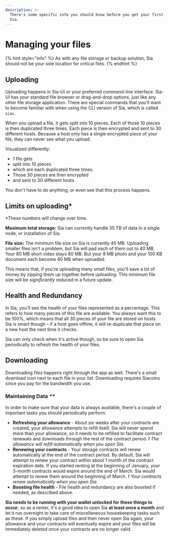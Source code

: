 ```yaml
---
description: >-
  There's some specific info you should know before you get your first file on
  Sia.
---
```


# Managing your files

{% hint style="info" %}
As with any file storage or backup solution, Sia should not be your sole location for critical files.
{% endhint %}

## Uploading

Uploading happens in Sia-UI or your preferred command-line interface. Sia-UI has your standard file browser or drag-and-drop options, just like any other file storage application. There are special commands that you'll want to become familiar with when using the CLI version of Sia, which is called `siac`.

When you upload a file, it gets split into 10 pieces. Each of those 10 pieces is then duplicated three times. Each piece is then encrypted and sent to 30 different hosts. Because a host only has a single encrypted piece of your file, they can never see what you upload.

Visualized differently:

* 1 file gets
* split into 10 pieces
* which are each duplicated three times.
* Those 30 pieces are then encrypted
* and sent to 30 different hosts.

You don't have to do anything, or even see that this process happens.

## Limits on uploading\*

\*These numbers will change over time.

**Maximum total storage:** Sia can currently handle 35 TB of data in a single node, or installation of Sia.

**File size:** The minimum file size on Sia is currently 40 MB. Uploading smaller files isn't a problem, but Sia will pad each of them out to 40 MB. Your 80 MB short video stays 80 MB. But your 8 MB photo and your 100 KB document each become 40 MB when uploaded.

This means that, if you're uploading many small files, you'll save a lot of money by zipping them up together before uploading. This minimum file size will be _significantly_ reduced in a future update.

## Health and Redundancy

In Sia, you'll see the health of your files represented as a percentage. This refers to how many pieces of this file are available. You always want this to be 100%, which means that all 30 pieces of your file are stored on hosts. Sia is smart though – if a host goes offline, it will re-duplicate that piece on a new host the next time it checks.

Sia can only check when it's active though, so be sure to open Sia periodically to refresh the health of your files.

## Downloading

Downloading files happens right through the app as well. There's a small download icon next to each file in your list. Downloading requires Siacoins since you pay for the bandwidth you use.

### Maintaining Data _\*\*_

In order to make sure that your data is always available, there's a couple of important tasks you should periodically perform.

* **Refreshing your allowance** - About six weeks after your contracts are created, your allowance attempts to refill itself. Sia will never spend more than your allowance, so it needs to be refilled to facilitate contract renewals and downloads through the rest of the contract period. _**!** The allowance will refill automatically when you open Sia._
* **Renewing your contracts** - Your storage contracts will renew automatically at the end of the contract period. By default, Sia will attempt to renew your contract within about 1 month of the contract expiration date. If you started renting at the beginning of January, your 3-month contracts would expire around the end of March. Sia would attempt to renew them around the beginning of March. _**!** Your contracts renew automatically when you open Sia._
* **Boosting file health** - File health and redundancy are also boosted if needed, as described above. 

**Sia needs to be running with your wallet unlocked for these things to occur**, so as a renter, it's a good idea to open Sia **at least once a month** and let it run overnight to take care of miscellaneous housekeeping tasks such as these. If you simply upload files and then never open Sia again, your allowance and your contracts will eventually expire and your files will be immediately deleted once your contracts are no longer valid.

